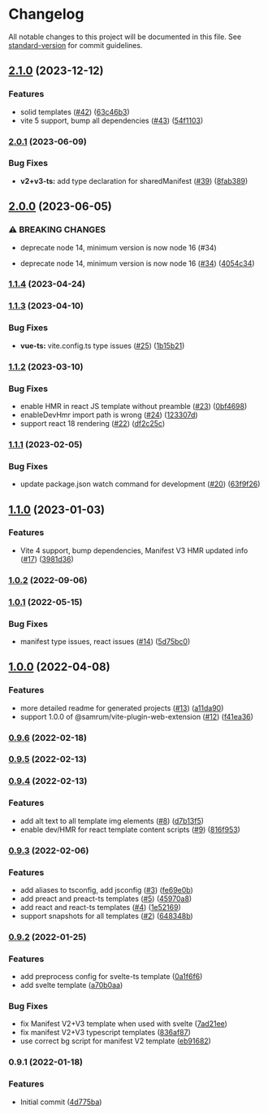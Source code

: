 # Changelog

All notable changes to this project will be documented in this file. See [standard-version](https://github.com/conventional-changelog/standard-version) for commit guidelines.

## [2.1.0](https://github.com/samrum/create-vite-plugin-web-extension/compare/v2.0.1...v2.1.0) (2023-12-12)

### Features

- solid templates ([#42](https://github.com/samrum/create-vite-plugin-web-extension/issues/42)) ([63c46b3](https://github.com/samrum/create-vite-plugin-web-extension/commit/63c46b3b0efdab0076a6cf6a323c8a55202a808c))
- vite 5 support, bump all dependencies ([#43](https://github.com/samrum/create-vite-plugin-web-extension/issues/43)) ([54f1103](https://github.com/samrum/create-vite-plugin-web-extension/commit/54f1103415df23f189d84a618d6ef0edfc923cd8))

### [2.0.1](https://github.com/samrum/create-vite-plugin-web-extension/compare/v2.0.0...v2.0.1) (2023-06-09)

### Bug Fixes

- **v2+v3-ts:** add type declaration for sharedManifest ([#39](https://github.com/samrum/create-vite-plugin-web-extension/issues/39)) ([8fab389](https://github.com/samrum/create-vite-plugin-web-extension/commit/8fab38949472fec8dab6a2c27242127a1b2f6854))

## [2.0.0](https://github.com/samrum/create-vite-plugin-web-extension/compare/v1.1.4...v2.0.0) (2023-06-05)

### ⚠ BREAKING CHANGES

- deprecate node 14, minimum version is now node 16 (#34)

- deprecate node 14, minimum version is now node 16 ([#34](https://github.com/samrum/create-vite-plugin-web-extension/issues/34)) ([4054c34](https://github.com/samrum/create-vite-plugin-web-extension/commit/4054c34421112c56b1569a1cfeacf9f2d08d7669))

### [1.1.4](https://github.com/samrum/create-vite-plugin-web-extension/compare/v1.1.3...v1.1.4) (2023-04-24)

### [1.1.3](https://github.com/samrum/create-vite-plugin-web-extension/compare/v1.1.2...v1.1.3) (2023-04-10)

### Bug Fixes

- **vue-ts:** vite.config.ts type issues ([#25](https://github.com/samrum/create-vite-plugin-web-extension/issues/25)) ([1b15b21](https://github.com/samrum/create-vite-plugin-web-extension/commit/1b15b210557f03cab7fb63affe10faf03ac711c5))

### [1.1.2](https://github.com/samrum/create-vite-plugin-web-extension/compare/v1.1.1...v1.1.2) (2023-03-10)

### Bug Fixes

- enable HMR in react JS template without preamble ([#23](https://github.com/samrum/create-vite-plugin-web-extension/issues/23)) ([0bf4698](https://github.com/samrum/create-vite-plugin-web-extension/commit/0bf4698eb5b51e7d6df05c6ec4a4303efedf327f))
- enableDevHmr import path is wrong ([#24](https://github.com/samrum/create-vite-plugin-web-extension/issues/24)) ([123307d](https://github.com/samrum/create-vite-plugin-web-extension/commit/123307df1320bab5b0dc32dc9deae3b09413190d))
- support react 18 rendering ([#22](https://github.com/samrum/create-vite-plugin-web-extension/issues/22)) ([df2c25c](https://github.com/samrum/create-vite-plugin-web-extension/commit/df2c25cf47bdaa41fc078fc037b49eb2c7f392b2))

### [1.1.1](https://github.com/samrum/create-vite-plugin-web-extension/compare/v1.1.0...v1.1.1) (2023-02-05)

### Bug Fixes

- update package.json watch command for development ([#20](https://github.com/samrum/create-vite-plugin-web-extension/issues/20)) ([63f9f26](https://github.com/samrum/create-vite-plugin-web-extension/commit/63f9f268422ed3475ce1e6cff344003059b8b7e0))

## [1.1.0](https://github.com/samrum/create-vite-plugin-web-extension/compare/v1.0.2...v1.1.0) (2023-01-03)

### Features

- Vite 4 support, bump dependencies, Manifest V3 HMR updated info ([#17](https://github.com/samrum/create-vite-plugin-web-extension/issues/17)) ([3981d36](https://github.com/samrum/create-vite-plugin-web-extension/commit/3981d3613f7074886c52d6630aed4e085780b42a))

### [1.0.2](https://github.com/samrum/create-vite-plugin-web-extension/compare/v1.0.1...v1.0.2) (2022-09-06)

### [1.0.1](https://github.com/samrum/create-vite-plugin-web-extension/compare/v1.0.0...v1.0.1) (2022-05-15)

### Bug Fixes

- manifest type issues, react issues ([#14](https://github.com/samrum/create-vite-plugin-web-extension/issues/14)) ([5d75bc0](https://github.com/samrum/create-vite-plugin-web-extension/commit/5d75bc0b8754d43b2655116bca190ca76c0a1798))

## [1.0.0](https://github.com/samrum/create-vite-plugin-web-extension/compare/v0.9.6...v1.0.0) (2022-04-08)

### Features

- more detailed readme for generated projects ([#13](https://github.com/samrum/create-vite-plugin-web-extension/issues/13)) ([a11da90](https://github.com/samrum/create-vite-plugin-web-extension/commit/a11da909f0c9728197a078064c2836a3a26c801b))
- support 1.0.0 of @samrum/vite-plugin-web-extension ([#12](https://github.com/samrum/create-vite-plugin-web-extension/issues/12)) ([f41ea36](https://github.com/samrum/create-vite-plugin-web-extension/commit/f41ea369f06126141886877d094d2010184f6e61))

### [0.9.6](https://github.com/samrum/create-vite-plugin-web-extension/compare/v0.9.5...v0.9.6) (2022-02-18)

### [0.9.5](https://github.com/samrum/create-vite-plugin-web-extension/compare/v0.9.4...v0.9.5) (2022-02-13)

### [0.9.4](https://github.com/samrum/create-vite-plugin-web-extension/compare/v0.9.3...v0.9.4) (2022-02-13)

### Features

- add alt text to all template img elements ([#8](https://github.com/samrum/create-vite-plugin-web-extension/issues/8)) ([d7b13f5](https://github.com/samrum/create-vite-plugin-web-extension/commit/d7b13f53b775f6e980731e5ad9b7d07807577104))
- enable dev/HMR for react template content scripts ([#9](https://github.com/samrum/create-vite-plugin-web-extension/issues/9)) ([816f953](https://github.com/samrum/create-vite-plugin-web-extension/commit/816f953c334ad204debf158d3a5502e304746012))

### [0.9.3](https://github.com/samrum/create-vite-plugin-web-extension/compare/v0.9.2...v0.9.3) (2022-02-06)

### Features

- add aliases to tsconfig, add jsconfig ([#3](https://github.com/samrum/create-vite-plugin-web-extension/issues/3)) ([fe69e0b](https://github.com/samrum/create-vite-plugin-web-extension/commit/fe69e0bb61c54fd8046bc8a03b832f51d7ccae06))
- add preact and preact-ts templates ([#5](https://github.com/samrum/create-vite-plugin-web-extension/issues/5)) ([45970a8](https://github.com/samrum/create-vite-plugin-web-extension/commit/45970a87f381c3fa62548a8a6a354546000d9a26))
- add react and react-ts templates ([#4](https://github.com/samrum/create-vite-plugin-web-extension/issues/4)) ([1e52169](https://github.com/samrum/create-vite-plugin-web-extension/commit/1e5216956740adba4f8d6568224f4761ac1c3168))
- support snapshots for all templates ([#2](https://github.com/samrum/create-vite-plugin-web-extension/issues/2)) ([648348b](https://github.com/samrum/create-vite-plugin-web-extension/commit/648348b56122cdcd02d79a8da114735654dce86b))

### [0.9.2](https://github.com/samrum/create-vite-plugin-web-extension/compare/v0.9.1...v0.9.2) (2022-01-25)

### Features

- add preprocess config for svelte-ts template ([0a1f6f6](https://github.com/samrum/create-vite-plugin-web-extension/commit/0a1f6f62a6a784c5bcd0d38daea03fa2bfde8509))
- add svelte template ([a70b0aa](https://github.com/samrum/create-vite-plugin-web-extension/commit/a70b0aa14923b4e59a6ea4ee8ef00b47308a04d5))

### Bug Fixes

- fix Manifest V2+V3 template when used with svelte ([7ad21ee](https://github.com/samrum/create-vite-plugin-web-extension/commit/7ad21ee0c66547e8b297c7bf158be57d5b7b3a4f))
- fix manifest V2+V3 typescript templates ([836af87](https://github.com/samrum/create-vite-plugin-web-extension/commit/836af87fb605040c2a55c3fdbdfadda63b170f34))
- use correct bg script for manifest V2 template ([eb91682](https://github.com/samrum/create-vite-plugin-web-extension/commit/eb916828ef11b54da1fc0c127ff3f9ca7d47b91f))

### 0.9.1 (2022-01-18)

### Features

- Initial commit ([4d775ba](https://github.com/samrum/create-vite-plugin-web-extension/commit/4d775ba7bb993eee5c73feb06dd4a98011179834))
